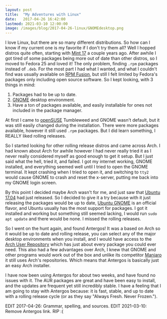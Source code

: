```yaml
---
layout: post
title:  "My Adventures with Linux"
date:   2017-04-26 16:42:00
lastmod: 2021-03-10 12:00:00
image: /images/blog/2017-04-26-linux/GNOMEdesktop.png
---
```


I love Linux, but there are so many different distributions. So how can I know if my current one is my favorite if I don't try them all? Well I hopped distros quite often, starting with [Mint 17](https://www.linuxmint.com) a couple years ago. After awhile I got tired of some packages being more out of date than other distros, so I moved to Fedora 25 and loved it! The only problem, finding `.rpm` packages instead of `.deb`. For the most part I had what I wanted, and what I couldn't find was usually available on [RPM Fusion](https://rpmfusion.org), but still I felt limited by Fedora's packages only including open source software. So I kept looking, with 3 things in mind:

1) Packages had to be up to date.  
2) [GNOME](https://www.gnome.org) desktop environment.  
3) Have a ton of packages available, and easily installable for ones not included in the package manager.

At first I came to [openSUSE](https://www.opensuse.org) Tumbleweed and GNOME wasn't default, but it was still easily changed during the installation. There were more packages available, however it still used `.rpm` packages. But I did learn something, I REALLY liked rolling releases.

So I started looking for other rolling release distros and came across Arch. I had known about Arch for awhile however I had never really tried it as I never really considered myself as good enough to get it setup. But I just said what the hell, tried it, and failed. I got my internet working, GNOME installed, and everything seemed well until I tried to open the GNOME terminal. It kept crashing when I tried to open it, and switching to `tty2` would cause GNOME to crash and reset the x-server, putting me back into my GNOME login screen.

By this point I decided maybe Arch wasn't for me, and just saw that [Ubuntu 17.04](https://www.ubuntu.com) had just released. So I decided to give it a try because with it just releasing the packages would be up to date, [Ubuntu GNOME](https://ubuntugnome.org) is an official flavor, and Ubuntu usually has the most support for packages. I got it installed and working but something still seemed lacking, I would run `sudo apt update` and there would be none. I missed the rolling releases.

So I went on the hunt again, and found Antergos! It was a based on Arch so it would be up to date and rolling release, you can select any of the major desktop environments when you install, and I would have access to the [Arch User Repository](https://wiki.archlinux.org/index.php/Arch_User_Repository) which has just about every package you could ever need. This also had a few advantages over Arch, I knew that GNOME and other programs would work out of the box and unlike its competitor [Manjaro](https://manjaro.org) it still uses Arch's repositories. Which means that Antergos is basically just an easy Arch installer.

I have now been using Antergos for about two weeks, and have found no issues with it. The AUR packages are great and have been easy to install, and the updates are frequent yet still incredibly stable. I have a feeling that I am going to stay with Antergos because: it is fast, stable, and up to date with a rolling release cycle (or as they say "Always Fresh. Never Frozen.").

EDIT 2017-04-26: Grammar, spelling, and sources.
EDIT 2021-03-10: Remove Antergos link. RIP :(